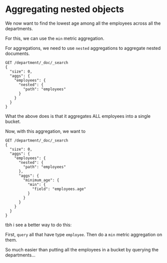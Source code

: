 # Aggregating nested objects

We now want to find the lowest age among all the employees across all the departments.

For this, we can use the `min` metric aggregation.

For aggregations, we need to use `nested` aggregations to aggregate nested documents.

```http
GET /department/_doc/_search
{
  "size": 0,
  "aggs": {
    "employees": {
      "nested": {
        "path": "employees"
      }
    }
  }
}
```

What the above does is that it aggregates ALL employees into a single bucket.

Now, with this aggregation, we want to 

```http
GET /department/_doc/_search
{
  "size": 0,
  "aggs": {
    "employees": {
      "nested": {
        "path": "employees"
      },
      "aggs": {
        "minimum_age": {
          "min": {
            "field": "employees.age"
          }
        }
      }
    }
  }
}
```



tbh i see a better way to do this:

First, `query` all that have type `employee`. Then do a `min` metric aggregation on them.

So much easier than putting all the employees in a bucket by querying the departments...

